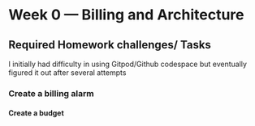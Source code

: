 # Week 0 — Billing and Architecture

## Required Homework challenges/ Tasks

I initially had difficulty in using Gitpod/Github codespace but eventually figured it out after several attempts

### Create a billing alarm

#### Create a budget
